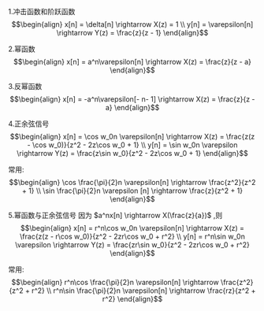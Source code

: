 1.冲击函数和阶跃函数
$$\begin{align}
    x[n] = \delta[n] \rightarrow X(z) = 1 \\
    y[n] = \varepsilon[n] \rightarrow Y(z) = \frac{z}{z - 1}
\end{align}$$

2.幂函数
$$\begin{align}
    x[n] = a^n\varepsilon[n] \rightarrow X(z) = \frac{z}{z - a}
\end{align}$$


3.反幂函数
$$\begin{align}
    x[n] = -a^n\varepsilon[- n- 1] \rightarrow X(z) = \frac{z}{z - a}
\end{align}$$

4.正余弦信号
$$\begin{align}
    x[n] = \cos w_0n \varepsilon[n] \rightarrow X(z) = \frac{z(z - \cos w_0)}{z^2 - 2z\cos w_0 + 1} \\
    y[n] = \sin w_0n \varepsilon \rightarrow Y(z) = \frac{z\sin w_0}{z^2 - 2z\cos w_0 + 1}
\end{align}$$

常用:
$$\begin{align}
    \cos \frac{\pi}{2}n \varepsilon[n] \rightarrow \frac{z^2}{z^2 + 1} \\
    \sin \frac{\pi}{2}n \varepsilon [n] \rightarrow \frac{z}{z^2 + 1}
\end{align}$$


5.幂函数与正余弦信号
因为 $a^nx[n] \rightarrow X(\frac{z}{a})$ ,则
$$\begin{align}
    x[n] = r^n\cos w_0n \varepsilon[n] \rightarrow X(z) = \frac{z(z - r\cos w_0)}{z^2 - 2zr\cos w_0 + r^2} \\
    y[n] = r^n\sin w_0n \varepsilon \rightarrow Y(z) = \frac{zr\sin w_0}{z^2 - 2zr\cos w_0 + r^2}
\end{align}$$

常用:
$$\begin{align}
    r^n\cos \frac{\pi}{2}n \varepsilon[n] \rightarrow \frac{z^2}{z^2 + r^2} \\
    r^n\sin \frac{\pi}{2}n \varepsilon[n] \rightarrow \frac{rz}{z^2 + r^2}
\end{align}$$